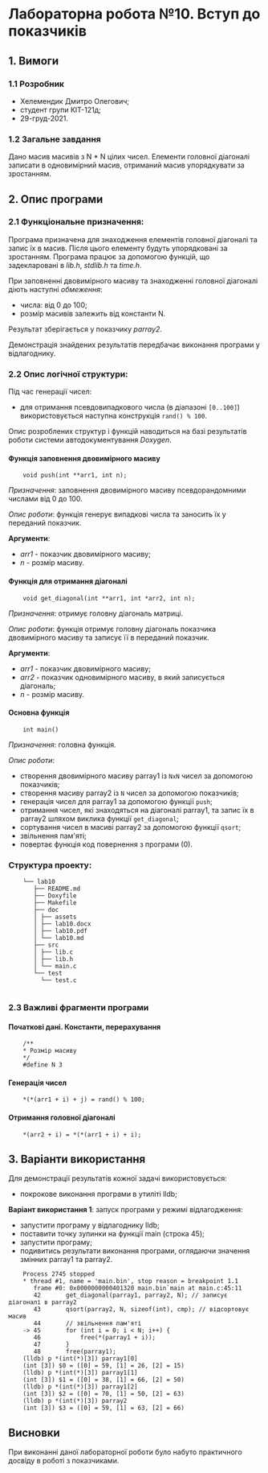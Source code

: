 # Лабораторна робота №10. Вступ до показчиків

## 1. Вимоги

### 1.1 Розробник

* Хелемендик Дмитро Олегович;
* студент групи КІТ-121д;
* 29-груд-2021.

### 1.2 Загальне завдання

Дано масив масивів з N * N цілих чисел. Елементи головної діагоналі записати в одновимірний масив, отриманий масив упорядкувати за зростанням.

## 2. Опис програми

### 2.1 Функціональне призначення:

Програма призначена для знаходження елементів головної діагоналі та запис їх в масив. Після цього елементу будуть упорядковані за зростанням. Програма працює за допомогою функцій, що задекларовані в *lib.h*, *stdlib.h* та *time.h*.

При заповненні двовимірного масиву та знаходженні головної діагоналі діють наступні *обмеження*:
- числа: від 0 до 100;
- розмір масивів залежить від константи N.

Результат зберігається у показчику *parray2*.

Демонстрація знайдених результатів передбачає виконання програми у відлагоднику.

### 2.2 Опис логічної структури:

Під час генерації чисел:

- для отримання псевдовипадкового числа (в діапазоні `[0..100]`) використовується наступна конструкція `rand() % 100`.
 
Опис розроблених структур і функцій наводиться на базі результатів роботи системи автодокументування *Doxygen*.

#### Функція заповнення двовимірного масиву

```
	void push(int **arr1, int n);
```

*Призначення*: заповнення двовимірного масиву псевдорандомними числами від 0 до 100.

*Опис роботи*: функція генерує випадкові числа та заносить їх у переданий показчик.

**Аргументи**:

- *arr1* - показчик двовимірного масиву;
- *n* - розмір масиву. 

#### Функція для отримання діагоналі

```
	void get_diagonal(int **arr1, int *arr2, int n);
```

*Призначення*: отримує головну діагональ матриці. 

*Опис роботи*: функція отримує головну діагональ показчика двовимірного масиву та записує її в переданий показчик.

**Аргументи**:

- *arr1* - показчик двовимірного масиву;
- *arr2* - показчик одновимірного масиву, в який записується діагональ;
- *n* - розмір масиву. 

#### Основна функція

```
	int main() 
```

*Призначення*: головна функція.

*Опис роботи*: 

- створення двовимірного масиву parray1 із `NxN` чисел за допомогою показчиків;
- створення масиву parray2 із `N` чисел за допомогою показчиків;
- генерація чисел для parray1 за допомогою функції `push`;
- отримання чисел, які знаходяться на діагоналі parray1, та запис їх в parray2 шляхом виклика функції `get_diagonal`;
- cортування чисел в масиві parray2 за допомогою функції `qsort`;
- звільнення пам'яті;
- повертає функція код повернення з програми (0).

### Структура проекту:

```
	└── lab10
	   ├── README.md
	   ├── Doxyfile
	   ├── Makefile
	   ├── doc
	   │ ├── assets
	   │ ├── lab10.docx
	   │ ├── lab10.pdf
	   │ └── lab10.md
	   ├── srс
	   │ ├── lib.c
	   │ ├── lib.h
	   │ └── main.c
	   └── test
	     └── test.c
   
```

### 2.3 Важливі фрагменти програми

#### Початкові дані. Константи, перерахування

```
	/**
	* Розмір масиву
	*/
	#define N 3
```

#### Генерація чисел

```
	*(*(arr1 + i) + j) = rand() % 100;
```

#### Отримання головної діагоналі

```
	*(arr2 + i) = *(*(arr1 + i) + i);
```

## 3. Варіанти використання

Для демонстрації результатів кожної задачі використовується:

- покрокове виконання програми в утиліті lldb;

**Варіант використання 1**: запуск програми у режимі відлагодження:

- запустити програму у відлагоднику lldb;
- поставити точку зупинки на функції main (строка 45);
- запустити програму;
- подивитись результати виконання програми, оглядаючи значення змінних parray1 та parray2.

```
	Process 2745 stopped
	* thread #1, name = 'main.bin', stop reason = breakpoint 1.1
	   frame #0: 0x0000000000401320 main.bin`main at main.c:45:11
	   42  		get_diagonal(parray1, parray2, N); // записує діагоналі в parray2
	   43  		qsort(parray2, N, sizeof(int), cmp); // відсортовує масив
	   44  		// звільнення пам'яті
	-> 45  		for (int i = 0; i < N; i++) {
	   46  			free(*(parray1 + i));
	   47  		}
	   48  		free(parray1);
	(lldb) p *(int(*)[3]) parray1[0]
	(int [3]) $0 = ([0] = 59, [1] = 26, [2] = 15)
	(lldb) p *(int(*)[3]) parray1[1]
	(int [3]) $1 = ([0] = 38, [1] = 66, [2] = 50)
	(lldb) p *(int(*)[3]) parray1[2]
	(int [3]) $2 = ([0] = 70, [1] = 50, [2] = 63)
	(lldb) p *(int(*)[3]) parray2
	(int [3]) $3 = ([0] = 59, [1] = 63, [2] = 66)
```

## Висновки

При виконанні даної лабораторної роботи було набуто практичного досвіду в роботі з показчиками.
